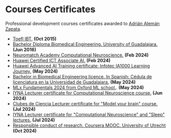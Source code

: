 # Courses Certificates
Professional development courses certificates awarded to [Adrián Alemán Zapata](https://www.linkedin.com/in/aleman-zapata/). 

- [Toefl IBT.](https://github.com/Aleman-Z/courses-certificates/blob/main/toefl_ibt.pdf) __(Oct 2015)__
- [Bachelor Diploma Biomedical Engineering. University of Guadalajara.](https://github.com/Aleman-Z/courses-certificates/blob/main/Bachelor_Diploma_Biomedical_Engineering.pdf) __(Jun 2016)__
- [Neuromatch Academy Computational Neuroscience.](https://github.com/Aleman-Z/courses-certificates/blob/main/NMA_Computational_Neuroscience.pdf) __(Feb 2024)__
- [Huawei Certified ICT Associate AI.](https://github.com/Aleman-Z/courses-certificates/blob/main/Huawei%20Certified%20ICT%20Associate%20AI.pdf) __(Feb 2024)__
- [Huawei Advanced AI Training certificate: Infotec IA1000 Learning Journey.](https://github.com/Aleman-Z/courses-certificates/blob/main/Huawei_advanced_training_certificate.pdf) __(May 2024)__
- [Bachelor in Biomedical Engineering licence. In Spanish: Cédula de licenciatura en la Universidad de Guadalajara.](https://github.com/Aleman-Z/courses-certificates/blob/main/BiomedicalEngineering_Licence.pdf) __(May 2024)__
- [MLx Fundamentals 2024 from Oxford ML school.](https://github.com/Aleman-Z/courses-certificates/blob/main/MLx%20Fundamentals_Certificate.pdf).  __(May 2024)__
- [IYNA Lecturer certificate for Computational Neuroscience course.](https://github.com/Aleman-Z/courses-certificates/blob/main/Certificate%20IYNA%20CompuNeuro.pdf) __(Jun 2024)__
- [Clubes de Ciencia Lecturer certificate for "Model your brain" course.](https://github.com/Aleman-Z/courses-certificates/blob/main/ClubesDeCiencia_Reconocimiento.pdf) __(Jul 2024)__
- [IYNA Lecturer certificate for "Computational Neuroscience" and "Sleep" lectures.](https://github.com/Aleman-Z/courses-certificates/blob/main/IYNA_Lecturer_Certificate.png) __(Jul 2024)__
- [Responsible conduct of research. Coursera MOOC. University of Utrecht](https://github.com/Aleman-Z/courses-certificates/blob/main/Coursera%20V2PLTWF48J1J.pdf) __(Oct 2024)__


